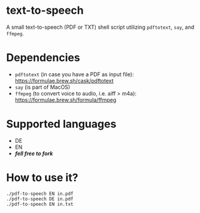 # text-to-speech
A small text-to-speech (PDF or TXT) shell script utilizing `pdftotext`, `say`, and `ffmpeg`.

# Dependencies
* `pdftotext` (in case you have a PDF as input file): https://formulae.brew.sh/cask/pdftotext
* `say` (is part of MacOS)
* `ffmpeg` (to convert voice to audio, i.e. aiff > m4a): https://formulae.brew.sh/formula/ffmpeg

# Supported languages
* DE
* EN
* ***fell free to fork***

# How to use it?
```shell
./pdf-to-speech EN in.pdf
./pdf-to-speech DE in.pdf
./pdf-to-speech EN in.txt
```
